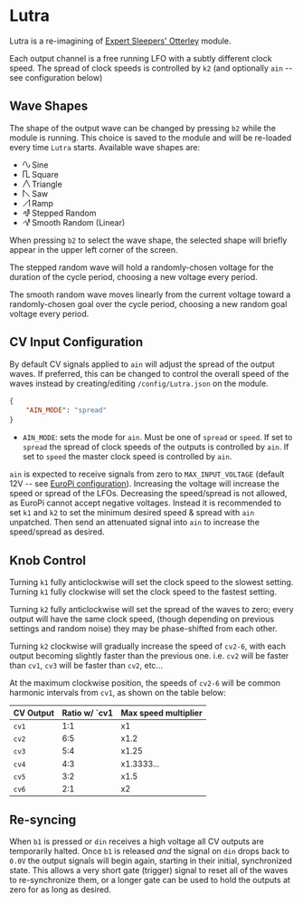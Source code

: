 # Lutra

Lutra is a re-imagining of [Expert Sleepers' Otterley](https://expert-sleepers.co.uk/otterley.html) module.

Each output channel is a free running LFO with a subtly different clock speed. The spread of clock speeds is controlled
by `k2` (and optionally `ain` -- see configuration below)

## Wave Shapes

The shape of the output wave can be changed by pressing `b2` while the module is running. This choice is saved to
the module and will be re-loaded every time `Lutra` starts. Available wave shapes are:
- ![Sine Wave](./lutra-docs/wave_sine.png) Sine
- ![Square Wave](./lutra-docs/wave_square.png) Square
- ![Triangle Wave](./lutra-docs/wave_triangle.png) Triangle
- ![Saw Wave](./lutra-docs/wave_saw.png) Saw
- ![Ramp Wave](./lutra-docs/wave_ramp.png) Ramp
- ![Stepped Random Wave](./lutra-docs/wave_step_random.png) Stepped Random
- ![Smooth Random Wave](./lutra-docs/wave_smooth_random.png) Smooth Random (Linear)

When pressing `b2` to select the wave shape, the selected shape will briefly appear in the upper left corner of the
screen.

The stepped random wave will hold a randomly-chosen voltage for the duration of the cycle period, choosing a new
voltage every period.

The smooth random wave moves linearly from the current voltage toward a randomly-chosen goal over the cycle period,
choosing a new random goal voltage every period.

## CV Input Configuration

By default CV signals applied to `ain` will adjust the spread of the output waves.  If preferred, this can be changed
to control the overall speed of the waves instead by creating/editing `/config/Lutra.json` on the module.

```json
{
    "AIN_MODE": "spread"
}
```

- `AIN_MODE`: sets the mode for `ain`. Must be one of `spread` or `speed`.  If set to `spread` the spread of clock
  speeds of the outputs is controlled by `ain`.  If set to `speed` the master clock speed is controlled by `ain`.

`ain` is expected to receive signals from zero to `MAX_INPUT_VOLTAGE` (default 12V -- see
[EuroPi configuration](/software/CONFIGURATION.md)).  Increasing the voltage will increase the speed or spread of
the LFOs.  Decreasing the speed/spread is not allowed, as EuroPi cannot accept negative voltages.  Instead it is
recommended to set `k1` and `k2` to set the minimum desired speed & spread with `ain` unpatched. Then send an
attenuated signal into `ain` to increase the speed/spread as desired.

## Knob Control

Turning `k1` fully anticlockwise will set the clock speed to the slowest setting. Turning `k1` fully clockwise will set
the clock speed to the fastest setting.

Turning `k2` fully anticlockwise will set the spread of the waves to zero; every output will have the same clock speed,
(though depending on previous settings and random noise) they may be phase-shifted from each other.

Turning `k2` clockwise will gradually increase the speed of `cv2-6`, with each output becoming slightly faster than
the previous one. i.e. `cv2` will be faster than `cv1`, `cv3` will be faster than `cv2`, etc...

At the maximum clockwise position, the speeds of `cv2-6` will be common harmonic intervals from `cv1`, as shown on the
table below:

| CV Output | Ratio w/ `cv1 | Max speed multiplier |
|-----------|---------------|----------------------|
| `cv1`     | 1:1           | x1                   |
| `cv2`     | 6:5           | x1.2                 |
| `cv3`     | 5:4           | x1.25                |
| `cv4`     | 4:3           | x1.3333...           |
| `cv5`     | 3:2           | x1.5                 |
| `cv6`     | 2:1           | x2                   |

## Re-syncing

When `b1` is pressed or `din` receives a high voltage all CV outputs are temporarily halted. Once `b1` is released
_and_ the signal on `din` drops back to `0.0V` the output signals will begin again, starting in their initial,
synchronized state. This allows a very short gate (trigger) signal to reset all of the waves to re-synchronize them,
or a longer gate can be used to hold the outputs at zero for as long as desired.
